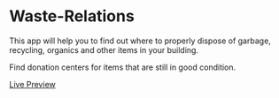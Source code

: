 # Waste-Relations

This app will help you to find out where to properly dispose of garbage, recycling, organics and other items in your building.

Find donation centers for items that are still in good condition.

<a href="https://wasterelations.herokuapp.com/" target="_blank">Live Preview</a>
